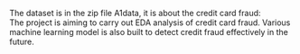 The dataset is in the zip file A1data, it is about the credit card fraud:<br>
The project is aiming to carry out EDA analysis of credit card fraud. Various machine learning model is also built to detect credit fraud effectively in the future.
